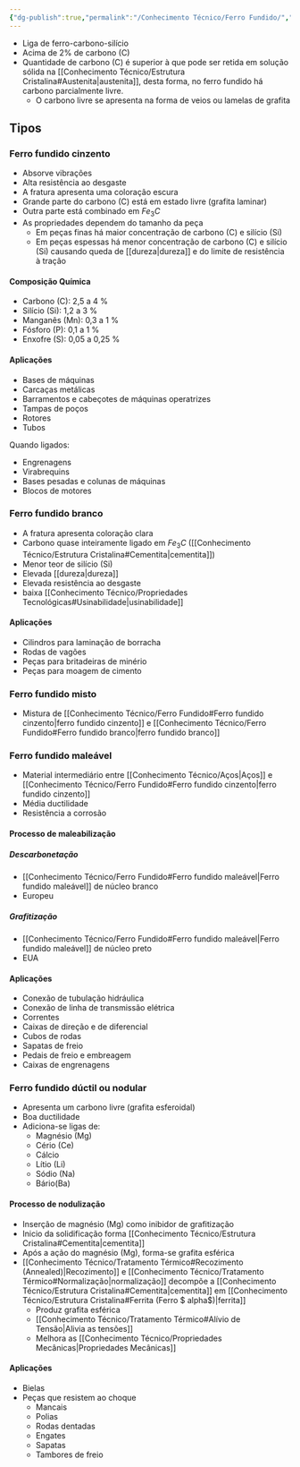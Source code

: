 ```yaml
---
{"dg-publish":true,"permalink":"/Conhecimento Técnico/Ferro Fundido/","created":"","updated":""}
---
```



- Liga de ferro-carbono-silício
- Acima de 2% de carbono (C)
- Quantidade de carbono (C) é superior  à que pode ser retida em solução sólida na [[Conhecimento Técnico/Estrutura Cristalina#Austenita\|austenita]], desta forma, no ferro fundido há carbono parcialmente livre.
	- O carbono livre se apresenta na forma de veios ou lamelas de grafita

## Tipos
### Ferro fundido cinzento
- Absorve vibrações
- Alta resistência ao desgaste
- A fratura apresenta uma coloração escura
- Grande parte do carbono (C) está em estado livre (grafita laminar)
- Outra parte está combinado em $Fe_3C$
- As propriedades dependem do tamanho da peça
	- Em peças finas há maior concentração de carbono (C) e silício (Si)
	- Em peças espessas há menor concentração de carbono (C) e silício (Si) causando queda de [[dureza\|dureza]] e do limite de resistência à tração 
	
#### Composição Química
 - Carbono (C): 2,5 a 4 %
 - Silício (Si): 1,2 a 3 %
 - Manganês (Mn): 0,3 a 1 %
 - Fósforo (P): 0,1 a 1 %
 - Enxofre (S): 0,05 a 0,25 %
 
#### Aplicações
- Bases de máquinas
- Carcaças metálicas
- Barramentos e cabeçotes de máquinas operatrizes
- Tampas de poços
- Rotores
- Tubos

Quando ligados:
- Engrenagens
- Virabrequins
- Bases pesadas e colunas de máquinas
- Blocos de motores

### Ferro fundido branco
- A fratura apresenta coloração clara
- Carbono quase inteiramente ligado em $Fe_3C$ ([[Conhecimento Técnico/Estrutura Cristalina#Cementita\|cementita]])
- Menor teor de silício (Si)
- Elevada [[dureza\|dureza]]
- Elevada resistência ao desgaste
- baixa [[Conhecimento Técnico/Propriedades Tecnológicas#Usinabilidade\|usinabilidade]]

#### Aplicações
- Cilindros para laminação de borracha
- Rodas de vagões
- Peças para britadeiras de minério
- Peças para moagem de cimento

### Ferro fundido misto
- Mistura de [[Conhecimento Técnico/Ferro Fundido#Ferro fundido cinzento\|ferro fundido cinzento]] e [[Conhecimento Técnico/Ferro Fundido#Ferro fundido branco\|ferro fundido branco]] 

### Ferro fundido maleável
- Material intermediário entre [[Conhecimento Técnico/Aços\|Aços]] e [[Conhecimento Técnico/Ferro Fundido#Ferro fundido cinzento\|ferro fundido cinzento]]
- Média ductilidade
- Resistência a corrosão

#### Processo de maleabilização
##### Descarbonetação
- [[Conhecimento Técnico/Ferro Fundido#Ferro fundido maleável\|Ferro fundido maleável]] de núcleo branco
- Europeu
##### Grafitização
- [[Conhecimento Técnico/Ferro Fundido#Ferro fundido maleável\|Ferro fundido maleável]] de núcleo preto
- EUA

#### Aplicações
- Conexão de tubulação hidráulica
- Conexão de linha de transmissão elétrica
- Correntes
- Caixas de direção e de diferencial
- Cubos de rodas
- Sapatas de freio
- Pedais de freio e embreagem
- Caixas de engrenagens

### Ferro fundido dúctil ou nodular
- Apresenta um carbono livre (grafita esferoidal)
- Boa ductilidade
- Adiciona-se ligas de:
	- Magnésio (Mg)
	- Cério (Ce)
	- Cálcio
	- Lítio (Li)
	- Sódio (Na)
	- Bário(Ba)

#### Processo de nodulização
- Inserção de magnésio (Mg) como inibidor de grafitização
- Inicio da solidificação forma [[Conhecimento Técnico/Estrutura Cristalina#Cementita\|cementita]]
- Após a ação do magnésio (Mg), forma-se grafita esférica
- [[Conhecimento Técnico/Tratamento Térmico#Recozimento (Annealed)\|Recozimento]] e [[Conhecimento Técnico/Tratamento Térmico#Normalização\|normalização]] decompõe a [[Conhecimento Técnico/Estrutura Cristalina#Cementita\|cementita]] em [[Conhecimento Técnico/Estrutura Cristalina#Ferrita (Ferro $ alpha$)\|ferrita]]
	- Produz grafita esférica
	- [[Conhecimento Técnico/Tratamento Térmico#Alívio de Tensão\|Alivia as tensões]]
	- Melhora as [[Conhecimento Técnico/Propriedades Mecânicas\|Propriedades Mecânicas]]

#### Aplicações
- Bielas
- Peças que resistem ao choque
	- Mancais
	- Polias
	- Rodas dentadas
	- Engates
	- Sapatas
	- Tambores de freio